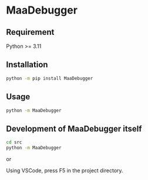 # MaaDebugger

## Requirement

Python >= 3.11

## Installation

```bash
python -m pip install MaaDebugger
```

## Usage

```bash
python -m MaaDebugger
```

## Development of MaaDebugger itself

```bash
cd src
python -m MaaDebugger
```

or

Using VSCode, press F5 in the project directory.
